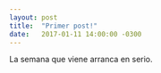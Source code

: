 ```yaml
---
layout: post
title:  "Primer post!"
date:   2017-01-11 14:00:00 -0300
---
```

La semana que viene arranca en serio.
